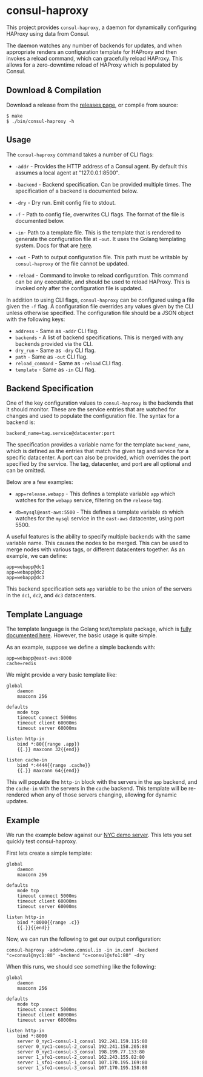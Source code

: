 # consul-haproxy

This project provides `consul-haproxy`, a daemon for dynamically
configuring HAProxy using data from Consul.

The daemon watches any number of backends for updates, and when
appropriate renders an configuration template for HAProxy and then
invokes a reload command, which can gracefully reload HAProxy. This
allows for a zero-downtime reload of HAProxy which is populated by
Consul.

## Download & Compilation

Download a release from the [releases page](https://github.com/hashicorp/consul-haproxy/releases), or compile from source:

```
$ make
$ ./bin/consul-haproxy -h
```

## Usage

The `consul-haproxy` command takes a number of CLI flags:

* `-addr` - Provides the HTTP address of a Consul agent. By default this
  assumes a local agent at "127.0.0.1:8500".

* `-backend` - Backend specification. Can be provided multiple times.
  The specification of a backend is documented below.

* `-dry` - Dry run. Emit config file to stdout.

* `-f` - Path to config file, overwrites CLI flags. The format of the
  file is documented below.

* `-in`- Path to a template file. This is the template that is rendered
  to generate the configuration file at `-out`. It uses the Golang templating
  system. Docs for that are [here](http://golang.org/pkg/text/template/).

* `-out` - Path to output configuration file. This path must be writable
  by `consul-haproxy` or the file cannot be updated.

* `-reload` - Command to invoke to reload configuration. This command can
  be any executable, and should be used to reload HAProxy. This is invoked
  only after the configuration file is updated.

In addition to using CLI flags, `consul-haproxy` can be configured using a
file given the `-f` flag. A configuration file overrides any values given by
the CLI unless otherwise specified. The configuration file should be a JSON
object with the following keys:

* `address` - Same as `-addr` CLI flag.
* `backends` - A list of backend specifications. This is merged with any
  backends provided via the CLI.
* `dry_run` - Same as `-dry` CLI flag.
* `path` - Same as `-out` CLI flag.
* `reload_command` - Same as `-reload` CLI flag.
* `template` - Same as `-in` CLI flag.

## Backend Specification

One of the key configuration values to `consul-haproxy` is the backends that
it should monitor. These are the service entries that are watched for changes
and used to populate the configuration file. The syntax for a backend is:

    backend_name=tag.service@datacenter:port

The specification provides a variable name for the template `backend_name`,
which is defined as the entries that match the given tag and service for a specific
datacenter. A port can also be provided, which overrides the port specified by
the service. The tag, datacenter, and port are all optional and can be omitted.

Below are a few examples:

* `app=release.webapp` - This defines a template variable `app` which watches for
  the `webapp` service, filtering on the `release` tag.

* `db=mysql@east-aws:5500` - This defines a template variable `db` which watches for
  the `mysql` service in the `east-aws` datacenter, using port 5500.

A useful features is the ability to specify multiple backends with the same variable
name. This causes the nodes to be merged. This can be used to merge nodes with various
tags, or different datacenters together. As an example, we can define:

    app=webapp@dc1
    app=webapp@dc2
    app=webapp@dc3

This backend specification sets `app` variable to be the union of the servers
in the `dc1`, `dc2`, and `dc3` datacenters.

## Template Language

The template language is the Golang text/template package, which is
[fully documented here](http://golang.org/pkg/text/template/). However, the
basic usage is quite simple.

As an example, suppose we define a simple backends with:

    app=webapp@east-aws:8000
    cache=redis


We might provide a very basic template like:

    global
        daemon
        maxconn 256

    defaults
        mode tcp
        timeout connect 5000ms
        timeout client 60000ms
        timeout server 60000ms

    listen http-in
        bind *:80{{range .app}}
        {{.}} maxconn 32{{end}}

    listen cache-in
        bind *:4444{{range .cache}}
        {{.}} maxconn 64{{end}}

This will populate the `http-in` block with the servers
in the `app` backend, and the `cache-in` with the servers
in the `cache` backend. This template will be re-rendered when
any of those servers changing, allowing for dynamic updates.

## Example

We run the example below against our
[NYC demo server](http://nyc1.demo.consul.io). This lets you set
quickly test consul-haproxy.

First lets create a simple template:

    global
        daemon
        maxconn 256

    defaults
        mode tcp
        timeout connect 5000ms
        timeout client 60000ms
        timeout server 60000ms

    listen http-in
        bind *:8000{{range .c}}
        {{.}}{{end}}

Now, we can run the following to get our output configuration:

    consul-haproxy -addr=demo.consul.io -in in.conf -backend "c=consul@nyc1:80" -backend "c=consul@sfo1:80" -dry

When this runs, we should see something like the following:

    global
        daemon
        maxconn 256

    defaults
        mode tcp
        timeout connect 5000ms
        timeout client 60000ms
        timeout server 60000ms

    listen http-in
        bind *:8000
        server 0_nyc1-consul-1_consul 192.241.159.115:80
        server 0_nyc1-consul-2_consul 192.241.158.205:80
        server 0_nyc1-consul-3_consul 198.199.77.133:80
        server 1_sfo1-consul-2_consul 162.243.155.82:80
        server 1_sfo1-consul-1_consul 107.170.195.169:80
        server 1_sfo1-consul-3_consul 107.170.195.158:80

